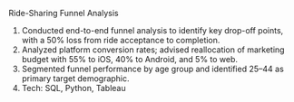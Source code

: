 Ride-Sharing Funnel Analysis


1. Conducted end-to-end funnel analysis to identify key drop-off points, with a 50\% loss from ride acceptance to completion.
2. Analyzed platform conversion rates; advised reallocation of marketing budget with 55\% to iOS, 40\% to Android, and 5\% to web.
3. Segmented funnel performance by age group and identified 25–44 as primary target demographic.
4. Tech: SQL, Python, Tableau
